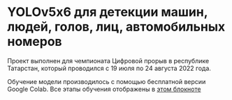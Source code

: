 # YOLOv5x6 для детекции машин, людей, голов, лиц, автомобильных номеров
Проект выполнен для чемпионата Цифровой прорыв в республике Татарстан, который проводился с 19 июля по 24 августа 2022 года.

Обучение модели производилось с помощью бесплатной версии Google Colab. Все этапы обучения отображены в [этом блокноте](YOLOv5x6_Training.ipynb)
